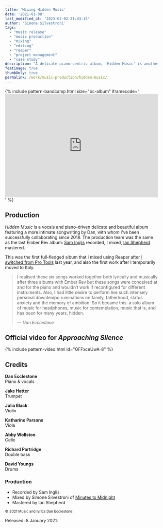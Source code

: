 ```yaml
---
title: 'Mixing Hidden Music'
date: '2021-01-08'
last_modified_at: '2023-03-02 21:43:15'
author: 'Simone Silvestroni'
tags: 
  - "music release"
  - "music production"
  - "mixing"
  - "editing"
  - "reaper"
  - "project management"
  - "case study"
description: "A delicate piano-centric album, ‘Hidden Music’ is another successful collaboration with Cambridge-based multi-instrumentalist Dan Ecclestone."
featimage: true
thumbOnly: true
permalink: /work/music-production/hidden-music/
---
```

{% include pattern-bandcamp.html size="bc-album" iframecode='<iframe style="border: 0; width: 100%; height: 340px;" src="https://bandcamp.com/EmbeddedPlayer/album=3656047790/size=large/bgcol=ffffff/linkcol=333333/artwork=small/transparent=true/" seamless><a href="https://danecclestone.bandcamp.com/album/hidden-music">Hidden Music by Dan Ecclestone</a></iframe>' %}

## Production

_Hidden Music_ is a vocals and piano-driven delicate and beautiful album featuring a more intimate songwriting by Dan, with whom I've been successfully collaborating since 2018. The production team was the same as the last Ember Rev album: [Sam Inglis](https://www.soundonsound.com/author/sam-inglis) recorded, I mixed, [Ian Shepherd](https://productionadvice.co.uk/) mastered.

This was the first full-fledged album that I mixed using Reaper after [I switched from Pro Tools](/blog/tag/reaper/) last year, and also the first work after I temporarily moved to Italy.

> I realised these six songs worked together both lyrically and musically after three albums with Ember Rev but these songs were conceived at and for the piano and wouldn’t work if reconfigured for different instruments. Also, I had little desire to perform live such intensely personal downtempo ruminations on family, fatherhood, status anxiety and the memory of ambition. So it became this: a solo album of music for headphones, music for contemplation, music that is, and has been for many years, hidden.
> 
> <cite>— Dan Ecclestone</cite>

## Official video for _Approaching Silence_

{% include pattern-video.html id="GFFxceUwA-8" %}

## Credits

**Dan Ecclestone**<br>
Piano & vocals

**Jake Hatter**<br>
Trumpet

**Julia Black**<br>
Violin

**Katharine Parsons**<br>
Viola

**Abby Wollston**<br>
Cello

**Richard Partridge**<br>
Double bass

**David Youngs**<br>
Drums

### Production

- Recorded by Sam Inglis
- Mixed by Simone Silvestroni of [Minutes to Midnight](https://minutestomidnight.co.uk)
- Mastered by Ian Shepherd

<small>&copy; 2021 Music and lyrics Dan Ecclestone.</small>

Released: 8 January 2021.
